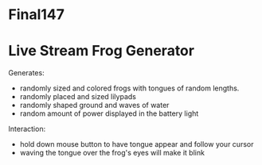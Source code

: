 # Final147 
# Live Stream Frog Generator
Generates:
- randomly sized and colored frogs with tongues of random lengths. 
- randomly placed and sized lilypads
- randomly shaped ground and waves of water
- random amount of power displayed in the battery light

Interaction:
- hold down mouse button to have tongue appear and follow your cursor
- waving the tongue over the frog's eyes will make it blink
